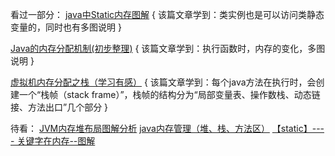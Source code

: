 看过一部分：
[java中Static内存图解](https://blog.csdn.net/yibin18566767255/article/details/79763791)
{ 该篇文章学到：类实例也是可以访问类静态变量的，同时也有多图说明 }


[Java的内存分配机制(初步整理)](https://blog.csdn.net/gaosure/article/details/58967748)
{ 该篇文章学到：执行函数时，内存的变化，多图说明 }


[虚拟机内存分配之栈（学习有感）](https://blog.csdn.net/qq_30364247/article/details/86691821)
{ 该篇文章学到：每个java方法在执行时，会创建一个“栈帧（stack frame）”，栈帧的结构分为“局部变量表、操作数栈、动态链接、方法出口”几个部分 }


待看：
[JVM内存堆布局图解分析](https://www.cnblogs.com/SaraMoring/p/5713732.html)
[java内存管理（堆、栈、方法区）](https://blog.csdn.net/weixin_33759269/article/details/90326144)
[【static】---- 关键字在内存--图解](https://blog.csdn.net/qq_35415600/article/details/52734399)


[]()